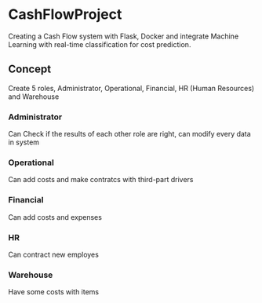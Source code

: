 # CashFlowProject
Creating a Cash Flow system with Flask, Docker and integrate Machine Learning with real-time classification for cost prediction.

## Concept
Create 5 roles, Administrator, Operational, Financial, HR (Human Resources) and Warehouse

### Administrator
Can Check if the results of each other role are right, can modify every data in system

### Operational
Can add costs and make contratcs with third-part drivers

### Financial
Can add costs and expenses

### HR
Can contract new employes

### Warehouse
Have some costs with items
